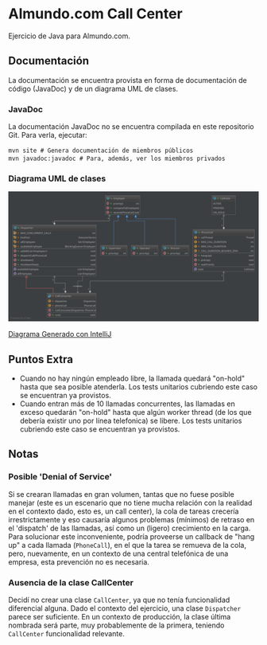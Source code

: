 # Almundo.com Call Center
Ejercicio de Java para Almundo.com.

## Documentación
La documentación se encuentra provista en forma de documentación de código (JavaDoc) y de
un diagrama UML de clases.

### JavaDoc
La documentación JavaDoc no se encuentra compilada en este repositorio Git. Para verla,
ejecutar:
```
mvn site # Genera documentación de miembros públicos
mvn javadoc:javadoc # Para, además, ver los miembros privados
```

### Diagrama UML de clases
<img src="uml_class_diagram.svg"/>

[Diagrama Generado con IntelliJ](callCenterClassDiagram.uml)

## Puntos Extra
* Cuando no hay ningún empleado libre, la llamada quedará "on-hold" hasta que sea posible
  atenderla. Los tests unitarios cubriendo este caso se encuentran ya provistos.
* Cuando entran más de 10 llamadas concurrentes, las llamadas en exceso quedarán "on-hold"
  hasta que algún worker thread (de los que debería existir uno por línea telefonica) se
  libere. Los tests unitarios cubriendo este caso se encuentran ya provistos.

## Notas

### Posible 'Denial of Service'
Si se crearan llamadas en gran volumen, tantas que no fuese posible manejar (este es un
escenario que no tiene mucha relación con la realidad en el contexto dado, esto es, un call
center), la cola de tareas crecería irrestrictamente y eso causaría algunos problemas
(mínimos) de retraso en el 'dispatch' de las llamadas, así como un (ligero) crecimiento en
la carga. Para solucionar este inconveniente, podría proveerse un callback de "hang up" a
cada llamada (`PhoneCall`), en el que la tarea se remueva de la cola, pero, nuevamente, en
un contexto de una central telefónica de una empresa, esta prevención no es necesaria.

### Ausencia de la clase CallCenter
Decidí no crear una clase `CallCenter`, ya que no tenía funcionalidad diferencial alguna.
Dado el contexto del ejercicio, una clase `Dispatcher` parece ser suficiente.
En un contexto de producción, la clase última nombrada será parte, muy probablemente de la
primera, teniendo `CallCenter` funcionalidad relevante.

